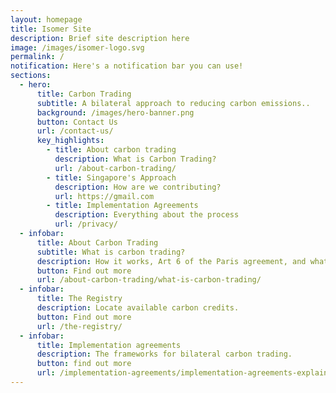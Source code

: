 ```yaml
---
layout: homepage
title: Isomer Site
description: Brief site description here
image: /images/isomer-logo.svg
permalink: /
notification: Here's a notification bar you can use!
sections:
  - hero:
      title: Carbon Trading
      subtitle: A bilateral approach to reducing carbon emissions..
      background: /images/hero-banner.png
      button: Contact Us
      url: /contact-us/
      key_highlights:
        - title: About carbon trading
          description: What is Carbon Trading?
          url: /about-carbon-trading/
        - title: Singapore's Approach
          description: How are we contributing?
          url: https://gmail.com
        - title: Implementation Agreements
          description: Everything about the process
          url: /privacy/
  - infobar:
      title: About Carbon Trading
      subtitle: What is carbon trading?
      description: How it works, Art 6 of the Paris agreement, and what it accomplishes.
      button: Find out more
      url: /about-carbon-trading/what-is-carbon-trading/
  - infobar:
      title: The Registry
      description: Locate available carbon credits.
      button: Find out more
      url: /the-registry/
  - infobar:
      title: Implementation agreements
      description: The frameworks for bilateral carbon trading.
      button: find out more
      url: /implementation-agreements/implementation-agreements-explained/
---
```

